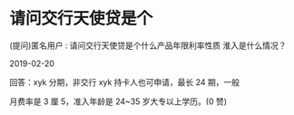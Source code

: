 # 请问交行天使贷是个

(提问)匿名用户 : 请问交行天使贷是个什么产品年限利率性质 淮入是什么情况？

2019-02-20

回答：xyk 分期，非交行 xyk 持卡人也可申请，最长 24 期，一般

月费率是 3 厘 5，准入年龄是 24~35 岁大专以上学历。(0 赞)